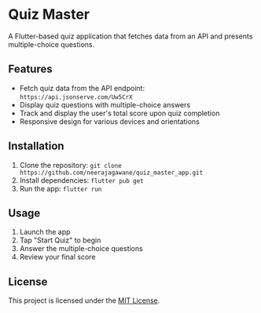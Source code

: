 # Quiz Master

A Flutter-based quiz application that fetches data from an API and presents multiple-choice questions.

## Features

* Fetch quiz data from the API endpoint: `https://api.jsonserve.com/Uw5CrX`
* Display quiz questions with multiple-choice answers
* Track and display the user's total score upon quiz completion
* Responsive design for various devices and orientations

## Installation

1. Clone the repository: `git clone https://github.com/neerajagawane/quiz_master_app.git`
2. Install dependencies: `flutter pub get`
3. Run the app: `flutter run`

## Usage

1. Launch the app
2. Tap "Start Quiz" to begin
3. Answer the multiple-choice questions
4. Review your final score

## License

This project is licensed under the [MIT License](LICENSE).
